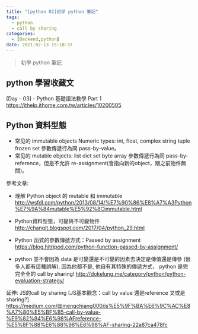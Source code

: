 ```yaml
---
title: "[python 02]初學 python 筆記"
tags:
  - python
  - call by sharing
categories:
  - [Backend,python]
date: 2021-02-13 15:18:37
---
```


>初學 python 筆記 


<!--more-->


## python 學習收藏文

[Day - 03] - Python 基礎語法教學 Part 1
https://ithelp.ithome.com.tw/articles/10200505


## Python 資料型態
- 常见的 immutable objects
Numeric types: int, float, complex
string
tuple
frozen set
參數傳遞行為同 pass-by-value。
- 常见的 mutable objects:
list
dict
set
byte array
參數傳遞行為同 pass-by-reference，但是不允許 re-assignment(會指向新的object，跟之前物件無關)。

參考文章: 
- 理解 Python object 的 mutable 和 immutable
http://wsfdl.com/python/2013/08/14/%E7%90%86%E8%A7%A3Python%E7%9A%84mutable%E5%92%8Cimmutable.html

- Python資料型態，可變與不可變物件
http://changlt.blogspot.com/2017/04/python_29.html

- Python 函式的參數傳遞方式：Passed by assignment
https://blog.hitripod.com/python-function-passed-by-assignment/

- python 並不會因為 data 是可變還是不可變的因素去決定是傳值還是傳參 (很多人都有這種誤解), 因為他都不是, 他自有其特殊的傳遞方式， python 是完完全全的 call by sharing!
http://dokelung.me/category/python/python-evaluation-strategy/

延伸:
JS的call by sharing [JS基本觀念：call by value 還是reference 又或是 sharing?]
https://medium.com/@mengchiang000/js%E5%9F%BA%E6%9C%AC%E8%A7%80%E5%BF%B5-call-by-value-%E9%82%84%E6%98%AFreference-%E5%8F%88%E6%88%96%E6%98%AF-sharing-22a87ca478fc

## 
